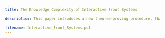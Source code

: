 ```yaml
---
title: The Knowledge Complexity of Interactive Proof Systems

description: This paper introduces a new theorem-proving procedure, that is a new efficient method of communicating a proof.

filename: Interactive_Proof_Systems.pdf
---
```

